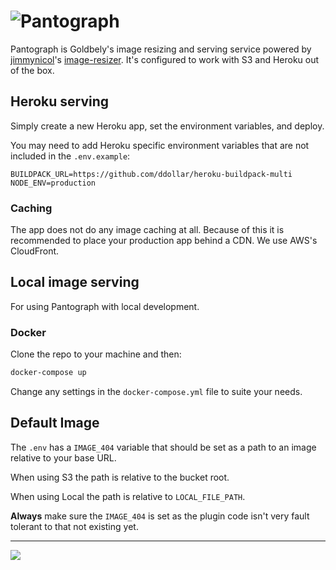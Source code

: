 # ![Pantograph](http://i.imgur.com/60P4bO7.png)

Pantograph is Goldbely's image resizing and serving service powered by [jimmynicol][]'s [image-resizer][]. It's configured to work with S3 and Heroku out of the box.


[jimmynicol]: https://github.com/jimmynicol
[image-resizer]: https://github.com/jimmynicol/image-resizer


## Heroku serving

Simply create a new Heroku app, set the environment variables, and deploy.

You may need to add Heroku specific environment variables that are not included in the `.env.example`:

```
BUILDPACK_URL=https://github.com/ddollar/heroku-buildpack-multi
NODE_ENV=production
```

### Caching

The app does not do any image caching at all. Because of this it is recommended to place your production app behind a CDN. We use AWS's CloudFront.


## Local image serving

For using Pantograph with local development.

### Docker

Clone the repo to your machine and then:

```bash
docker-compose up
```

Change any settings in the `docker-compose.yml` file to suite your needs.


## Default Image

The `.env` has a `IMAGE_404` variable that should be set as a path to an image relative to your base URL.

When using S3 the path is relative to the bucket root.

When using Local the path is relative to `LOCAL_FILE_PATH`.

**Always** make sure the `IMAGE_404` is set as the plugin code isn't very fault tolerant to that not existing yet.

---

<a href="https://zenhub.com"><img src="https://raw.githubusercontent.com/ZenHubIO/support/master/zenhub-badge.png"></a>
